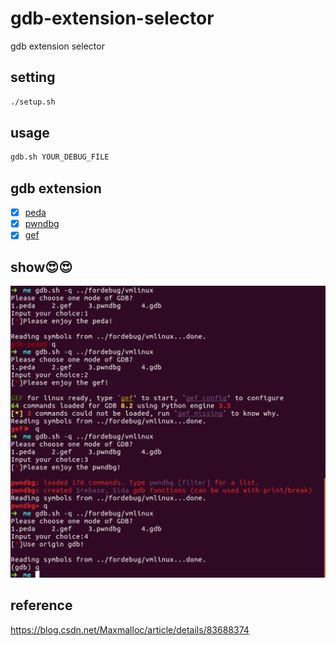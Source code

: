 # gdb-extension-selector
gdb extension selector


## setting
```sh
./setup.sh
```

## usage
```sh
gdb.sh YOUR_DEBUG_FILE
```

## gdb extension

- [x] [peda](https://github.com/longld/peda)
- [x] [pwndbg](https://github.com/pwndbg/pwndbg)
- [x] [gef](https://github.com/hugsy/gef)

## show:heart_eyes::heart_eyes:

![duangduang](./screenshot.png)

## reference

https://blog.csdn.net/Maxmalloc/article/details/83688374